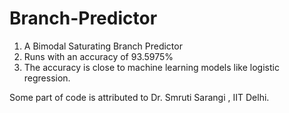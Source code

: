 # Branch-Predictor
1. A Bimodal Saturating Branch Predictor
2. Runs with an accuracy of 93.5975%
3. The accuracy is close to machine learning models like logistic regression.

Some part of code is attributed to Dr. Smruti Sarangi , IIT Delhi.
